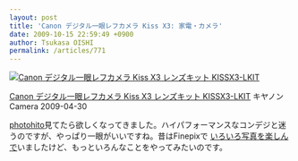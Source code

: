 ```yaml
---
layout: post
title: 'Canon デジタル一眼レフカメラ Kiss X3: 家電・カメラ'
date: 2009-10-15 22:59:49 +0900
author: Tsukasa OISHI
permalink: /articles/771
---
```


 [![Canon デジタル一眼レフカメラ Kiss X3 レンズキット KISSX3-LKIT](https://images-na.ssl-images-amazon.com/images/I/51XmuHp1F%2BL._SL160_.jpg "Canon デジタル一眼レフカメラ Kiss X3 レンズキット KISSX3-LKIT")](http://www.amazon.co.jp/Canon-%E3%83%87%E3%82%B8%E3%82%BF%E3%83%AB%E4%B8%80%E7%9C%BC%E3%83%AC%E3%83%95%E3%82%AB%E3%83%A1%E3%83%A9-Kiss-%E3%83%AC%E3%83%B3%E3%82%BA%E3%82%AD%E3%83%83%E3%83%88-KISSX3-LKIT/dp/B0021MEJ5M%3FSubscriptionId%3DAKIAIKJECTBTL3JTYTKA%26tag%3Dkaeruspoon-22%26linkCode%3Dxm2%26camp%3D2025%26creative%3D165953%26creativeASIN%3DB0021MEJ5M)

 [Canon デジタル一眼レフカメラ Kiss X3 レンズキット KISSX3-LKIT](http://www.amazon.co.jp/Canon-%E3%83%87%E3%82%B8%E3%82%BF%E3%83%AB%E4%B8%80%E7%9C%BC%E3%83%AC%E3%83%95%E3%82%AB%E3%83%A1%E3%83%A9-Kiss-%E3%83%AC%E3%83%B3%E3%82%BA%E3%82%AD%E3%83%83%E3%83%88-KISSX3-LKIT/dp/B0021MEJ5M%3FSubscriptionId%3DAKIAIKJECTBTL3JTYTKA%26tag%3Dkaeruspoon-22%26linkCode%3Dxm2%26camp%3D2025%26creative%3D165953%26creativeASIN%3DB0021MEJ5M)
キヤノン
Camera
2009-04-30

 [photohito](http://photohito.com/)見てたら欲しくなってきました。ハイパフォーマンスなコンデジと迷うのですが、やっぱり一眼がいいですね。昔はFinepixで [いろいろ写真を楽しんで](http://image.kaeruspoon.net/tsukasa/pictures)いましたけど、もっといろんなことをやってみたいのです。
